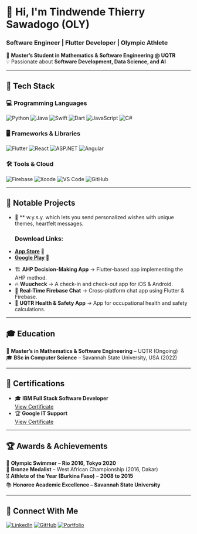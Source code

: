 # 👋 Hi, I'm Tindwende Thierry Sawadogo (OLY)  
### Software Engineer | Flutter Developer | Olympic Athlete  

📍 **Master’s Student in Mathematics & Software Engineering @ UQTR**  
💡 Passionate about **Software Development, Data Science, and AI**  

---

## 🚀 **Tech Stack**
### **💻 Programming Languages**
![Python](https://img.shields.io/badge/Python-3776AB?style=for-the-badge&logo=python&logoColor=white)
![Java](https://img.shields.io/badge/Java-007396?style=for-the-badge&logo=java&logoColor=white)
![Swift](https://img.shields.io/badge/Swift-FA7343?style=for-the-badge&logo=swift&logoColor=white)
![Dart](https://img.shields.io/badge/Dart-0175C2?style=for-the-badge&logo=dart&logoColor=white)
![JavaScript](https://img.shields.io/badge/JavaScript-F7DF1E?style=for-the-badge&logo=javascript&logoColor=black)
![C#](https://img.shields.io/badge/C%23-239120?style=for-the-badge&logo=csharp&logoColor=white)

### **🖥️ Frameworks & Libraries**
![Flutter](https://img.shields.io/badge/Flutter-02569B?style=for-the-badge&logo=flutter&logoColor=white)
![React](https://img.shields.io/badge/React-61DAFB?style=for-the-badge&logo=react&logoColor=black)
![ASP.NET](https://img.shields.io/badge/ASP.NET-5C2D91?style=for-the-badge&logo=dotnet&logoColor=white)
![Angular](https://img.shields.io/badge/Angular-DD0031?style=for-the-badge&logo=angular&logoColor=white)

### **🛠️ Tools & Cloud**
![Firebase](https://img.shields.io/badge/Firebase-FFCA28?style=for-the-badge&logo=firebase&logoColor=black)
![Xcode](https://img.shields.io/badge/Xcode-1575F9?style=for-the-badge&logo=xcode&logoColor=white)
![VS Code](https://img.shields.io/badge/VS%20Code-007ACC?style=for-the-badge&logo=visual-studio-code&logoColor=white)
![GitHub](https://img.shields.io/badge/GitHub-181717?style=for-the-badge&logo=github&logoColor=white)

---

## 📂 **Notable Projects**
- 💌 ** w.y.s.y. which lets you send personalized wishes with unique themes, heartfelt messages.
  ### Download Links:
* **[App Store](https://apps.apple.com/us/app/w-y-s-y/id6745488721) 🍏**
* **[Google Play](https://play.google.com/store/apps/details?id=com.thierry.wysy1&hl=en) 🤖**
  
- 🏗️ **AHP Decision-Making App** → Flutter-based app implementing the AHP method.  
- 🔥 **Wuucheck** → A check-in and check-out app for iOS & Android.  
- 📡 **Real-Time Firebase Chat** → Cross-platform chat app using Flutter & Firebase.  
- 🏥 **UQTR Health & Safety App** → App for occupational health and safety calculations. 

---

## 🎓 **Education**
📍 **Master’s in Mathematics & Software Engineering** – UQTR (Ongoing)  
🎓 **BSc in Computer Science** – Savannah State University, USA (2022)  

---

## 📜 **Certifications**
- 🎓 **IBM Full Stack Software Developer**  
  [View Certificate](https://www.coursera.org/account/accomplishments/specialization/certificate/SXPH2HVE6535)
- 🏆 **Google IT Support**  
  [View Certificate](https://www.coursera.org/account/accomplishments/specialization/certificate/QWDPTYA9C72K)

---

## 🏆 **Awards & Achievements**
🏅 **Olympic Swimmer** – **Rio 2016, Tokyo 2020**  
🥉 **Bronze Medalist** – West African Championship (2016, Dakar)  
🎖️ **Athlete of the Year (Burkina Faso)** – **2008 to 2015**  
📚 **Honoree Academic Excellence – Savannah State University**  

---

## 🔗 **Connect With Me**
[![LinkedIn](https://img.shields.io/badge/LinkedIn-0A66C2?style=for-the-badge&logo=linkedin&logoColor=white)](https://www.linkedin.com/in/tindwende-thierry-sawadogo-oly-045818149)
[![GitHub](https://img.shields.io/badge/GitHub-181717?style=for-the-badge&logo=github&logoColor=white)](https://github.com/titisawadogo)
[![Portfolio](https://img.shields.io/badge/Portfolio-000000?style=for-the-badge&logo=github&logoColor=white)](https://github.com/titisawadogo)
